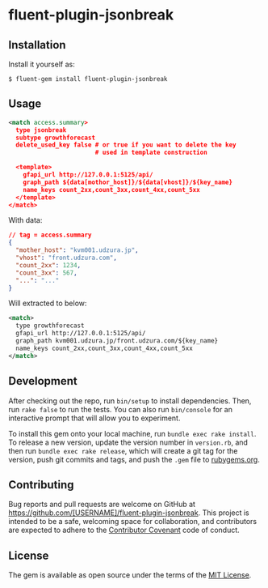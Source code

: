 # fluent-plugin-jsonbreak


## Installation

Install it yourself as:

    $ fluent-gem install fluent-plugin-jsonbreak

## Usage

```xml
<match access.summary>
  type jsonbreak
  subtype growthforecast
  delete_used_key false # or true if you want to delete the key
                        # used in template construction

  <template>
    gfapi_url http://127.0.0.1:5125/api/
    graph_path ${data[mothor_host]}/${data[vhost]}/${key_name}
    name_keys count_2xx,count_3xx,count_4xx,count_5xx
  </template>
</match>
```

With data:

```json
// tag = access.summary
{
  "mother_host": "kvm001.udzura.jp",
  "vhost": "front.udzura.com",
  "count_2xx": 1234,
  "count_3xx": 567,
  "...": "..."
}
```

Will extracted to below:

```xml
<match>
  type growthforecast
  gfapi_url http://127.0.0.1:5125/api/
  graph_path kvm001.udzura.jp/front.udzura.com/${key_name}
  name_keys count_2xx,count_3xx,count_4xx,count_5xx
</match>
```

## Development

After checking out the repo, run `bin/setup` to install dependencies. Then, run `rake false` to run the tests. You can also run `bin/console` for an interactive prompt that will allow you to experiment.

To install this gem onto your local machine, run `bundle exec rake install`. To release a new version, update the version number in `version.rb`, and then run `bundle exec rake release`, which will create a git tag for the version, push git commits and tags, and push the `.gem` file to [rubygems.org](https://rubygems.org).

## Contributing

Bug reports and pull requests are welcome on GitHub at https://github.com/[USERNAME]/fluent-plugin-jsonbreak. This project is intended to be a safe, welcoming space for collaboration, and contributors are expected to adhere to the [Contributor Covenant](contributor-covenant.org) code of conduct.


## License

The gem is available as open source under the terms of the [MIT License](http://opensource.org/licenses/MIT).

